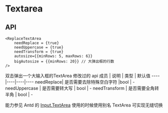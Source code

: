 # Textarea

## API

```
<ReplaceTextArea
    needReplace = {true}
    needUppercase = {true}
    needTransform = {true}
	autosize={{minRows: 5, maxRows: 6}}
    bigAutosize = {{minRows: 20}} // 大弹出框的行数
/>
```
双击弹出一个大输入框的TextArea
修改过的 api
成员 | 说明 | 类型 | 默认值
----|----|----|----
needReplace| 是否需要去除特殊空白字符 |bool | -
needUppercase | 是否需要转大写 | bool | -
needTransform | 是否需要全角转半角 | bool | -

能力参见 Antd 的 [Input.TextArea](http://2x.ant.design/components/input-cn/)
使用的时候使用别名 TextArea 可实现无缝切换
